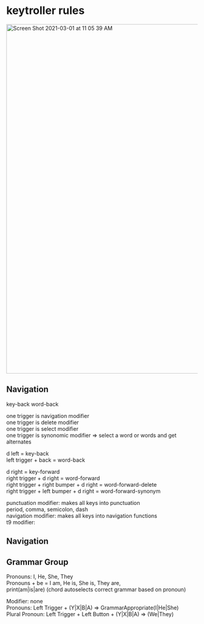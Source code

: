 # keytroller rules
<img width="920" alt="Screen Shot 2021-03-01 at 11 05 39 AM" src="https://user-images.githubusercontent.com/689076/109524173-2d55d580-7a7e-11eb-98b3-b537d0e2b605.png">

## Navigation


key-back
word-back

one trigger is navigation modifier  
one trigger is delete modifier  
one trigger is select modifier  
one trigger is synonomic modifier => select a word or words and get alternates  

d left = key-back  
left trigger + back = word-back  

d right = key-forward  
right trigger + d right = word-forward  
right trigger + right bumper + d right = word-forward-delete  
right trigger + left bumper + d right = word-forward-synonym  

punctuation modifier: makes all keys into punctuation  
period, comma, semicolon, dash  
navigation modifier: makes all keys into navigation functions  
t9 modifier:  

## Navigation

## Grammar Group

Pronouns: I, He, She, They  
Pronouns + be = I am, He is, She is, They are,  
print(am|is|are) (chord autoselects correct grammar based on pronoun)  

Modifier: none  
Pronouns: Left Trigger + (Y|X|B|A) => GrammarAppropriate(I|He|She)  
Plural Pronoun: Left Trigger + Left Button + (Y|X|B|A) => (We|They)  
